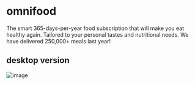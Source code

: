 # omnifood
The smart 365-days-per-year food subscription that will make you eat healthy again. Tailored to your personal tastes and nutritional needs. We have delivered 250,000+ meals last year!
## desktop version
![image](https://user-images.githubusercontent.com/57330036/181456368-f82f57ae-d3b3-42a5-9cf5-66af82a58453.png)
